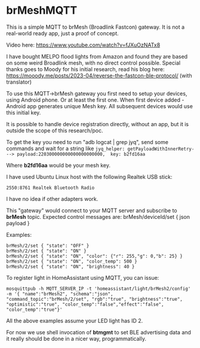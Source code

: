 # brMeshMQTT
This is a simple MQTT to brMesh (Broadlink Fastcon) gateway.
It is not a real-world ready app, just a proof of concept.

Video here: https://www.youtube.com/watch?v=fJXuOzNATx8

I have bought MELPO flood lights from Amazon and found they are based on some weird Broadlink mesh, with no direct control possible.
Special thanks goes to Moody for his initial research, read his blog here:
https://mooody.me/posts/2023-04/reverse-the-fastcon-ble-protocol/
(with translator)

To use this MQTT->brMesh gateway you first need to setup your devices, using Android phone.
Or at least the first one. When first device added - Android app generates unique Mesh key.
All subsequent devices would use this initial key.

It is possible to handle device registration directly, without an app, but it is outside the scope of this research/poc.

To get the key you need to run "adb logcat | grep jyq", send some commands and wait for a string like
```jyq_helper: getPayloadWithInnerRetry---> payload:220300000000000000000000,  key: b2fd16aa```

Where **b2fd16aa** would be your mesh key.

I have used Ubuntu Linux host with the following Realtek USB stick:

```2550:8761 Realtek Bluetooth Radio```

I have no idea if other adapters work.

This "gateway" would connect to your MQTT server and subscribe to **brMesh** topic.
Expected control messages are: brMesh/deviceId/set { json payload }

Examples:
```
brMesh/2/set { "state": "OFF" } 
brMesh/2/set { "state": "ON" } 
brMesh/2/set { "state": "ON", "color": {"r": 255,"g": 0,"b": 25} }
brMesh/2/set { "state": "ON", "color_temp": 500 }
brMesh/2/set { "state": "ON", "brightness": 40 }
```

To register light in HomeAssistant using MQTT, you can issue:

```
mosquittpub -h MQTT_SERVER_IP -t 'homeassistant/light/brMesh2/config' -m '{ "name":"brMesh2", "schema":"json", "command_topic":"brMesh/2/set", "rgb":"true", "brightness":"true", "optimistic":"true", "color_temp":"false","effect":"false",  "color_temp":"true"}'
```

All the above examples assume your LED light has ID 2.

For now we use shell invocation of **btmgmt** to set BLE advertising data and it really should be done in a nicer way, programmatically.

